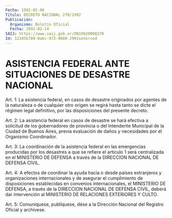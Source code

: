 ```yaml
---
Fecha: 1992-02-06
Título: DECRETO NACIONAL 270/1992
Publicación:
  Organismo: Boletín Oficial
  Fecha: 1992-02-14
SAIJ: https://www.saij.gob.ar/DN19920000270
Id: 123456789-0abc-072-0000-2991soterced
---
```

# ASISTENCIA FEDERAL ANTE SITUACIONES DE DESASTRE NACIONAL

<a id="1"></a>
Art. 1: La asistencia federal, en casos de desastre originados por agentes  de  la naturaleza o de cualquier otro origen se regirá hasta  tanto  se  dicte   el  régimen  legal  definitivo,  por  las disposiciones del presente decreto.

<a id="2"></a>
Art.  2:  La  asistencia  federal en casos de desastre se hará efectiva  a  solicitud  de  los gobernadores  de  provincia  o  del Intendente  Municipal  de  la  Ciudad    de  Buenos  Aires,  previa evaluación  de  daños  y necesidades por el Organismo  Coordinador.

<a id="3"></a>
Art.  3:  La  coordinación  de  la  asistencia  federal en las emergencias  producidas  por  los  desastres  a  que se refiere  el artículo 1 será centralizada en el MINISTERIO DE DEFENSA  a  través de la DIRECCION NACIONAL DE DEFENSA CIVIL.

<a id="4"></a>
Art.  4:  A efectos de coordinar la ayuda hacia o desde países extranjeros  y organizaciones  internacionales  y  de  asegurar  el cumplimiento de disposiciones establecidas en convenios internacionales,    el  MINISTERIO  DE  DEFENSA,  a  través  de  la DIRECCION NACIONAL DE  DEFENSA  CIVIL,  deberá  dar intervención al MINISTERIO DE RELACIONES EXTERIORES Y CULTO.

<a id="5"></a>
Art.  5: Comuníquese, publíquese, dése a la Dirección Nacional del Registro Oficial y archívese.